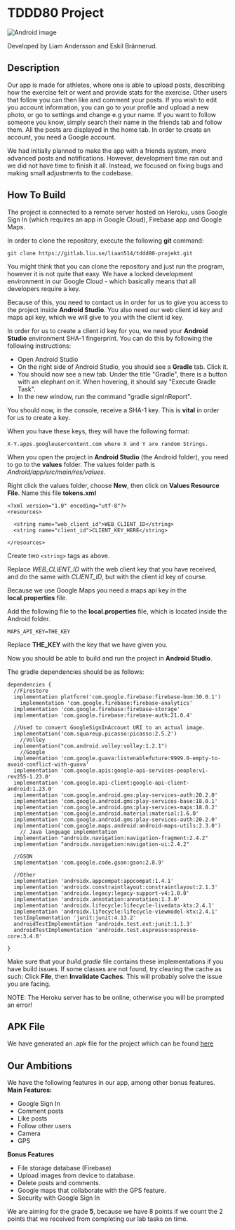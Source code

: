 ﻿# TDDD80 Project
![Android image](https://lh3.googleusercontent.com/GTmuiIZrppouc6hhdWiocybtRx1Tpbl52eYw4l-nAqHtHd4BpSMEqe-vGv7ZFiaHhG_l4v2m5Fdhapxw9aFLf28ErztHEv5WYIz5fA)

Developed by Liam Andersson and Eskil Brännerud.

## Description

Our app is made for athletes, where one is able to upload posts, describing how the exercise felt or went and provide stats for the exercise. Other users that follow you can then 
like and comment your posts. If you wish to edit you account information, you can go to your profile and upload a new photo, or go to settings and change e.g your name.
If you want to follow someone you know, simply search their name in the friends tab and follow them. All the posts are displayed in the home tab. In order to create an account,
you need a Google account.

We had initially planned to make the app with a friends system, more advanced posts and notifications. However, development time ran out and we did not have time to finish it all.
Instead, we focused on fixing bugs and making small adjustments to the codebase.

## How To Build

The project is connected to a remote server hosted on Heroku, uses Google Sign In (which requires an app in Google Cloud), Firebase app and Google Maps.

In order to clone the repository, execute the following **git** command:

    git clone https://gitlab.liu.se/liaan514/tddd80-projekt.git

You might think that you can clone the repository and just run the program, however it is not quite that easy. We have a locked development environment in our Google Cloud - which basically means that all developers require a key.

Because of this, you need to contact us in order for us to give you access to the project inside **Android Studio**. You also need our web client id key and maps api key, which we will give to you with the client id key.

In order for us to create a client id key for you, we need your **Android Studio** environment SHA-1 fingerprint. You can do this by following the following instructions:
 - Open Android Studio
 - On the right side of Android Studio, you should see a **Gradle** tab. Click it.
 - You should now see a new tab. Under the title "Gradle", there is a button with an elephant on it. When hovering, it should say "Execute Gradle Task".
 - In the new window, run the command "gradle signInReport".

You should now, in the console, receive a SHA-1 key. This is **vital** in order for us to create a key.

When you have these keys, they will have the following format:
    
    X-Y.apps.googleusercontent.com where X and Y are random Strings.
    
When you open the project in **Android Studio** (the Android folder), you need to go to the **values** folder. 
The values folder path is *Android/app/src/main/res/values*. 

Right click the values folder, choose **New**, then click on **Values Resource File**. Name this file **tokens.xml**

    <?xml version="1.0" encoding="utf-8"?>  
    <resources>  
	     
      <string name="web_client_id">WEB_CLIENT_ID</string>  
      <string name="client_id">CLIENT_KEY_HERE</string>  
      
    </resources>

Create two `<string>` tags as above.
 
Replace *WEB_CLIENT_ID* with the web client key that you have received, and do the same with 
*CLIENT_ID*, but with the client id key of course.

Because we use Google Maps you need a maps api key in the **local.properties** file.

Add the following file to the **local.properties** file, which is located inside the Android folder.

    MAPS_API_KEY=THE_KEY

Replace **THE_KEY** with the key that we have given you.

Now you should be able to build and run the project in **Android Studio**. 

The gradle dependencies should be as follows:

    dependencies {  
      //Firestore  
      implementation platform('com.google.firebase:firebase-bom:30.0.1')  
        implementation 'com.google.firebase:firebase-analytics'  
      implementation 'com.google.firebase:firebase-storage'  
      implementation 'com.google.firebase:firebase-auth:21.0.4'  
      
      //Used to convert GoogleSignInAccount URI to an actual image.  
      implementation('com.squareup.picasso:picasso:2.5.2')  
        //Volley  
      implementation("com.android.volley:volley:1.2.1")  
        //Google  
      implementation 'com.google.guava:listenablefuture:9999.0-empty-to-avoid-conflict-with-guava'  
      implementation 'com.google.apis:google-api-services-people:v1-rev255-1.23.0'  
      implementation 'com.google.api-client:google-api-client-android:1.23.0'  
      implementation 'com.google.android.gms:play-services-auth:20.2.0'  
      implementation 'com.google.android.gms:play-services-base:18.0.1'  
      implementation 'com.google.android.gms:play-services-maps:18.0.2'  
      implementation 'com.google.android.material:material:1.6.0'  
      implementation 'com.google.android.gms:play-services-auth:20.2.0'  
      implementation('com.google.maps.android:android-maps-utils:2.3.0')  
        // Java language implementation  
      implementation "androidx.navigation:navigation-fragment:2.4.2"  
      implementation "androidx.navigation:navigation-ui:2.4.2"  
      
      //GSON  
      implementation 'com.google.code.gson:gson:2.8.9'  
      
      //Other  
      implementation 'androidx.appcompat:appcompat:1.4.1'  
      implementation 'androidx.constraintlayout:constraintlayout:2.1.3'  
      implementation 'androidx.legacy:legacy-support-v4:1.0.0'  
      implementation 'androidx.annotation:annotation:1.3.0'  
      implementation 'androidx.lifecycle:lifecycle-livedata-ktx:2.4.1'  
      implementation 'androidx.lifecycle:lifecycle-viewmodel-ktx:2.4.1'  
      testImplementation 'junit:junit:4.13.2'  
      androidTestImplementation 'androidx.test.ext:junit:1.1.3'  
      androidTestImplementation 'androidx.test.espresso:espresso-core:3.4.0'  
      
    }


Make sure that your *build.gradle* file contains these implementations if you have build issues.
If some classes are not found, try clearing the cache as such:
Click **File**,  then **Invalidate Caches**. This will probably solve the issue you are facing.

NOTE: The Heroku server has to be online, otherwise you will be prompted an error!

## APK File
We have generated an .apk file for the project which can be found [here](https://www.mediafire.com/file/qx43q20spwn0yxq/strinder-apk.zip/file)

## Our Ambitions

We have the following features in our app, among other bonus features.
**Main Features:**

 - Google Sign In
 - Comment posts
 - Like posts
 - Follow other users
 - Camera
 - GPS

**Bonus Features**

 - File storage database (Firebase)
 - Upload images from device to database.
 - Delete posts and comments.
 - Google maps that collaborate with the GPS feature.
 - Security with Google Sign In

We are aiming for the grade **5**, because we have 8 points if we count the 2 points that we received from completing our lab tasks on time.




